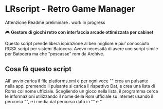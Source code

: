 # LRscript - Retro Game Manager


Attenzione Readme preliminare . work in progress

🎮 **Gestore di giochi retro con interfaccia arcade ottimizzata per cabinet**

Questo script prende libera ispirazione al ben migliore e piu' conosciuto RGSX script per 
sistemi Batocera.
Avevo necessità di avere uno script simile per Batocera ma che "pescasse" rom da Archive.

## Cosa fà questo script 
All' avvio carica il file platforms.xml e per ogni voce "<platform>" crea un pulsante nella app.
premendo il pulsante si carica il rispettivo Dat, e crea una lista di Roms col nome ufficiale.
Scegliendo un gioco nella lista, il programma cerca le informazioni utilizzando il nome della Rom ufficiale su internet usando il percorso  "<info>", e i media dal percorso dato in "<ingame>"  e  "<title>"

Infine premendo da tastiera Space oppure il relatico Button3 mappato col Joystick e' possibile scaricare la Rom nel percorso "<roms_path>"



## 🚀 Installazione Rapida

```bash
curl -L "https://tinyurl.com/lrscript" | sh

oppure 

curl -L "https://raw.githubusercontent.com/Skrokkio/LRscript/refs/heads/main/install.sh" | sh
```

## 📋 Caratteristiche Principali

- **🎯 Interfaccia Arcade**: Ottimizzata per cabinet con controlli joystick nativi
- **🎮 Multi-Piattaforma**: Supporta MAME, FBNeo, MAME 2003-Plus etc 
- **🖼️ Scraping Automatico**: Scarica immagini e informazioni dai siti specializzati
- **💾 Cache Locale**: Sistema di cache per immagini e dati
- **🎨 Interfaccia Grafica**: UI responsive con Pygame
- **📱 Controlli Joystick**: Supporto completo per gamepad e joystick arcade

## 🎮 Piattaforme Supportate

- **MAME** 
- **FBNeo**
- possibilità di aggiungere altre piattaforme editando file xml, il programma salva le Rom 
  nella cartella   "<roms_path>" specificata nel file platforms.xml. Attenzione se non esiste la crea! 

  
## 🛠️ Requisiti di Sistema
- **Batocera**
- **Python**
- **Pygame**
- **Requests**
-   Tutte queste dipendenze dovrebbero già fare parte di Batocera 

### Script di Avvio da menu di batocera Ports
LRscript.sh

## 🎯 Funzionalità
... 


### Piattaforme
Modifica `platforms.xml` per aggiungere nuove piattaforme:

```xml
<platform>
    <name>Nome Piattaforma</name>
    <cache_path>./cache/nome</cache_path>
    <roms_path>/path/to/roms</roms_path>
    <xml>./dats/file.dat</xml>
    <image>logo.png</image>
</platform>
```

### Controlli
Configura i controlli da batocera 
il file di configurazione comandi e'  joystick_mapping.json



## 📝 Log e Debug

I log vengono salvati in `log/log.txt` 


## 📄 Licenza

Questo progetto è distribuito sotto licenza MIT. Vedi il file `LICENSE` per maggiori dettagli.

## 🆘 Supporto

- **Issues**: [GitHub Issues](https://github.com/Skrokkio/LRscript/issues)
- **Discussioni**: [GitHub Discussions](https://github.com/Skrokkio/LRscript/discussions)

## 🎯 Roadmap

- [ ] Supporto per più piattaforme
- [ ] modifiche e miglioramenti vari futuri

## Struttura attuale Work in progress

```text
LRscript/
├── 📄 __main__.py                    # File principale dell'applicazione
├── 📄 platforms.xml                 # Configurazione piattaforme
├── 📄 joystick_mapping.json         # Mappatura pulsanti joystick
├── 📄 LRscript.sh                   # Script di avvio
├── 📄 install.sh                    # Script di installazione
├── 📄 README.md                     # Documentazione
│
├── 📁 code/                         # Codice sorgente modulare
│   ├── 📄 __init__.py
│   ├── 📄 arcade_ui.py              # Interfaccia arcade principale
│   ├── 📄 config_ui.py              # Interfaccia configurazione joystick
│   ├── 📄 constants.py              # Costanti e configurazioni
│   ├── 📄 game_scraper.py           # Scraper per informazioni giochi
│   ├── 📄 joystick_manager.py       # Gestore joystick
│   ├── 📄 platform_manager.py      # Gestore piattaforme
│   └── 📄 platform_menu.py          # Menu selezione piattaforme
│
├── 📁 resources/                    # Risorse grafiche e audio
│   ├── 📄 LRscript.png             # Logo applicazione
│   ├── 📄 sfondo_arcade.jpg        # Sfondo principale
│   │
│   ├── 📁 fonts/                   # Font personalizzati
│   │   ├── 📄 Free.ttf
│   │   ├── 📄 Mario.ttf
│   │   ├── 📄 Pixel-UniCode.ttf
│   │   └── 📄 zelek.ttf
│   │
│   ├── 📁 icons/                   # Icone pulsanti footer
│   │   ├── 📄 button_1.png
│   │   ├── 📄 button_2.png
│   │   ├── 📄 button_3.png
│   │   ├── 📄 button_lr.png
│   │   ├── 📄 button_start.png
│   │   └── 📄 system.png           # Icona configurazione
│   │
│   └── 📁 logos/                   # Loghi piattaforme
│       ├── 📄 arcade.png
│       ├── 📄 fbneo.png
│       ├── 📄 mame-libretro.png
│       ├── 📄 mame.png
│       ├── 📄 mame2003plus.png
│       └── 📄 mario.png
│
├── 📁 cache/                       # Cache immagini giochi
│   ├── 📁 FBNeo/
│   └── 📁 etc ...
│
├── 📁 dats/                        # File DAT per ROM
│   ├── 📄 FBNeo1.0.0.03.dat
│   ├── 📄 MAME0.139u4.dat
│   ├── 📄 etc ..
│
└── 📁 log/                         # File di log
    └── 📄 log.txt
```

**Sviluppato con ❤️ per il retro gaming**

*LRscript - by Skrokkio 2025* 🎮
